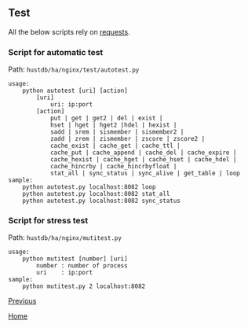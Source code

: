 Test
--

All the below scripts rely on [requests](https://github.com/request/request).

### Script for automatic test ###

Path: `hustdb/ha/nginx/test/autotest.py`

    usage:
        python autotest [uri] [action]
            [uri]
                uri: ip:port
            [action]
                put | get | get2 | del | exist |
                hset | hget | hget2 |hdel | hexist |
                sadd | srem | sismember | sismember2 |
                zadd | zrem | zismember | zscore | zscore2 |
                cache_exist | cache_get | cache_ttl | 
                cache_put | cache_append | cache_del | cache_expire |
                cache_hexist | cache_hget | cache_hset | cache_hdel |
                cache_hincrby | cache_hincrbyfloat |
                stat_all | sync_status | sync_alive | get_table | loop
    sample:
        python autotest.py localhost:8082 loop
        python autotest.py localhost:8082 stat_all
        python autotest.py localhost:8082 sync_status

### Script for stress test ###

Path: `hustdb/ha/nginx/mutitest.py`

    usage:
        python mutitest [number] [uri]
            number : number of process
            uri    : ip:port
    sample:
        python mutitest.py 2 localhost:8082

[Previous](../ha.md)

[Home](../../index.md)